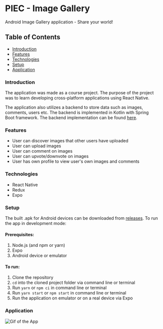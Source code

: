 # PIEC - Image Gallery

Android Image Gallery application - Share your world!

## Table of Contents

-   [Introduction](#introduction)
-   [Features](#features)
-   [Technologies](#technologies)
-   [Setup](#setup)
-   [Application](#application)

### Introduction

The application was made as a course project. The purpose of the project was to
learn developing cross-platform applications using React Native.

The application also utilizes a backend to store data such as images, comments,
users etc. The backend is implemented in Kotlin with Spring Boot framework. The
backend implementation can be found
[here](https://github.com/f4irline/image-gallery-api).

### Features

-   User can discover images that other users have uploaded
-   User can upload images
-   User can comment on images
-   User can upvote/downvote on images
-   User has own profile to view user's own images and comments

### Technologies

-   React Native
-   Redux
-   Expo

### Setup

The built .apk for Android devices can be downloaded from
[releases](https://github.com/f4irline/image-gallery-client/releases/tag/v1.0.0).
To run the app in development mode:

#### Prerequisites:

1. Node.js (and npm or yarn)
2. Expo
3. Android device or emulator

#### To run:

1. Clone the repository
2. `cd` into the cloned project folder via command line or terminal
3. Run `yarn` or `npm ci` in command line or terminal
4. Run `yarn start` or `npm start` in command line or terminal
5. Run the application on emulator or on a real device via Expo

### Application

![Gif of the App](/doc/app.gif)
